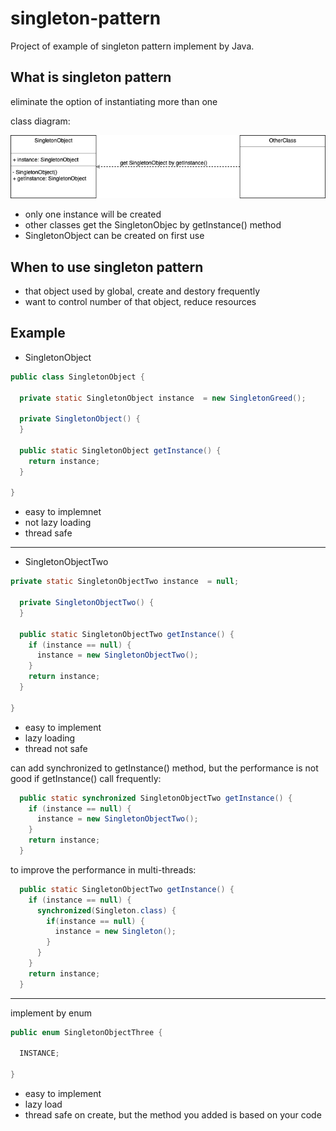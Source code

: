 # singleton-pattern
Project of example of singleton pattern implement by Java.

## What is singleton pattern
eliminate the option of instantiating more than one

class diagram:

![singleton-pattern](https://github.com/kan01234/design-patterns/blob/master/singleton-pattern/singleton-pattern.png/)

- only one instance will be created
- other classes get the SingletonObjec by getInstance() method
- SingletonObject can be created on first use

## When to use singleton pattern
- that object used by global, create and destory frequently
- want to control number of that object, reduce resources

## Example

- SingletonObject
```java
public class SingletonObject {

  private static SingletonObject instance  = new SingletonGreed();

  private SingletonObject() {
  }

  public static SingletonObject getInstance() {
    return instance;
  }

}
```
- easy to implemnet
- not lazy loading
- thread safe

- - - -

- SingletonObjectTwo
```java
private static SingletonObjectTwo instance  = null;

  private SingletonObjectTwo() {
  }

  public static SingletonObjectTwo getInstance() {
    if (instance == null) {
      instance = new SingletonObjectTwo();
    }
    return instance;
  }

}
```
- easy to implement
- lazy loading
- thread not safe

can add synchronized to getInstance() method, but the performance is not good if getInstance() call frequently:
```java
  public static synchronized SingletonObjectTwo getInstance() {
    if (instance == null) {
      instance = new SingletonObjectTwo();
    }
    return instance;
  }
```

to improve the performance in multi-threads:
```java
  public static SingletonObjectTwo getInstance() {
    if (instance == null) {
      synchronized(Singleton.class) {
        if(instance == null) {
          instance = new Singleton();
        }    
      }
    }
    return instance;
  }
```
- - - -
implement by enum
```java
public enum SingletonObjectThree {

  INSTANCE;

}
```
- easy to implement
- lazy load
- thread safe on create, but the method you added is based on your code

